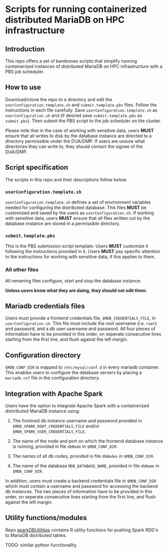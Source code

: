 # Scripts for running containerized distributed MariaDB on HPC infrastructure


## Introduction

This repo offers a set of barebones scripts that simplify running 
containerized instances of distributed MariaDB on HPC infrastructure 
with a PBS job scheduler. 


## How to use

Download/clone the repo to a directory and edit the
`userConfiguration.template.sh` and `submit.template.pbs` files. Follow
the instructions in each file carefully. Save
`userConfiguration.template.sh` as `userConfiguration.sh` and (if
desired save `submit.template.pbs` as `submit.pbs`). Then submit the
PBS script to the job scheduler on the cluster.

Please note that in the case of working with sensitive data, users **MUST** ensure 
that all writes to disk by the database instance are directed to a directory 
permissible under the DUA/DMP. If users are unsure what directories they can 
write to, they should contact the signee of the DUA/DMP.


## Script specification

The scripts in this repo and their descriptions follow below.

### `userConfiguration.template.sh`

`userConfiguration.template.sh` defines a set of environment variables needed for configuring
the distributed database. This files **MUST** be customized and saved by the users as 
`userConfiguration.sh`. If working with sensitive data, users **MUST** ensure that all 
files written out by the database instance are stored in a permissible directory. 

### `submit.template.pbs`

This is the PBS submission script template. Users **MUST** customize it following
the instructions provided in it. Users **MUST** pay specific attention to the 
instructions for working with sensitive data, if this applies to them.

### All other files

All remaning files configure, start and stop the database instance. 

**Unless users know what they are doing, they should not edit them.**


## Mariadb credentials files

Users must provide a frontend credentials file, `$MDB_CREDENTIALS_FILE`, in 
`userConfiguration.sh`. This file must include the root username (i.e. `root`) and password, 
and a db user username and password. All four pieces of information have to be
provided in this order, on seperate consecutive lines starting from the first line, 
and flush against the left margin.


## Configuration directory

`$MDB_CONF_DIR` is mapped to `/etc/mysql/conf.d` in every mariadb container. This 
enables users to configure the database servers by placing a `mariadb.cnf` 
file in the configuration directory.


## Integration with Apache Spark

Users have the option to integrate Apache Spark with a containerized
distiributed MariaDB instance using:

1. The frontned db instance username and password provided in 
`$MDB_SPARK_ROOT_CREDENTIALS_FILE` and/or `$MDB_SPARK_USER_CREDENTIALS_FILE`.

2. The name of the node and port on which the frontend database instance is 
running, provided in file `dbNode` in `$MDB_CONF_DIR`.

3. The names of all db nodes, provided in file `dbNodes` in `$MDB_CONF_DIR`. 

4. The name of the database `MDB_DATABASE_NAME`, provided in file `dbName` in 
 `$MDB_CONF_DIR`.
 
 In addition, users must create a backend credentials file in
`$MDB_CONF_DIR` which must contain a username and password for
accessing the backend db instances. The two pieces of information have
to be provided in this order, on seperate consecutive lines starting
from the first line, and flush against the left margin.

## Utility functions/modules

Repo [sparkDBUtilities](https://github.com/goshevs/sparkDBUtilities)
contains R utility functions for pushing Spark RDD's to MariaDB
distributed tables. 

TODO: similar python functionality.


